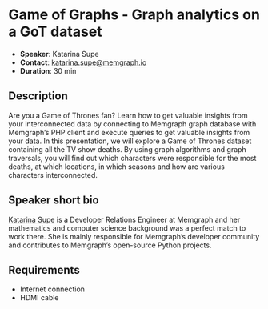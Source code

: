 # Game of Graphs - Graph analytics on a GoT dataset

- __Speaker__: Katarina Supe
- __Contact__: katarina.supe@memgraph.io 
- __Duration__: 30 min

## Description

Are you a Game of Thrones fan?
Learn how to get valuable insights from your interconnected data by connecting to Memgraph graph database with Memgraph’s PHP client and execute queries to get valuable insights from your data.
In this presentation, we will explore a Game of Thrones dataset containing all the TV show deaths. By using graph algorithms and graph traversals, you will find out which characters were responsible for the most deaths, at which locations, in which seasons and how are various characters interconnected.

## Speaker short bio

[Katarina Supe](https://www.linkedin.com/in/katarina-supe/) is a Developer Relations Engineer at Memgraph and her mathematics and computer science background was a perfect match to work there. She is mainly responsible for Memgraph’s developer community and contributes to Memgraph’s open-source Python projects.

## Requirements
- Internet connection
- HDMI cable
